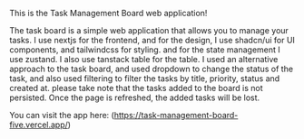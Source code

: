 This is the Task Management Board web application!

The task board is a simple web application that allows you to manage your tasks.
I use nextjs for the frontend, and for the design, I use shadcn/ui for UI components, and tailwindcss for styling.
and for the state management I use zustand. I also use tanstack table for the table.
I used an alternative approach to the task board, and used dropdown to change the status of the task, and also used
filtering to filter the tasks by title, priority, status and created at.
please take note that the tasks added to the board is not persisted. Once the page is refreshed,
the added tasks will be lost.

You can visit the app here: (https://task-management-board-five.vercel.app/)
